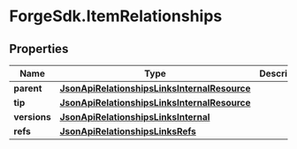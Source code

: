 # ForgeSdk.ItemRelationships

## Properties
Name | Type | Description | Notes
------------ | ------------- | ------------- | -------------
**parent** | [**JsonApiRelationshipsLinksInternalResource**](JsonApiRelationshipsLinksInternalResource.md) |  | 
**tip** | [**JsonApiRelationshipsLinksInternalResource**](JsonApiRelationshipsLinksInternalResource.md) |  | 
**versions** | [**JsonApiRelationshipsLinksInternal**](JsonApiRelationshipsLinksInternal.md) |  | 
**refs** | [**JsonApiRelationshipsLinksRefs**](JsonApiRelationshipsLinksRefs.md) |  | 


